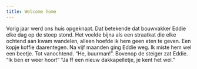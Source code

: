 ```yaml
---
title: Welcome home
---
```

Vorig jaar werd ons huis opgeknapt. Dat betekende dat bouwvakker Eddie elke dag op de stoep stond. Het voelde bijna als een straatkat die elke ochtend aan kwam wandelen, alleen hoefde ik hem geen eten te geven. Een kopje koffie daarentegen. Na vijf maanden ging Eddie weg. Ik miste hem wel een beetje. Tot vanochtend. “He, buurman!”. Bovenop de steiger zat Eddie. “Ik ben er weer hoor!” “Ja ff een nieuw dakkapelletje, je kent het wel.”
